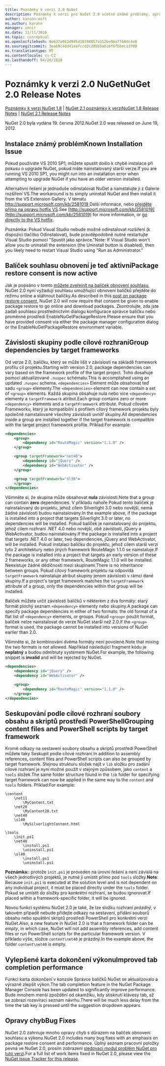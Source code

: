 ```yaml
---
title: Poznámky k verzi 2.0 NuGet
description: Poznámky k verzi pro NuGet 2.0 včetně známé problémy, opravy chyb, přidaných funkcí a chcete.
author: karann-msft
ms.author: karann
manager: unnir
ms.date: 11/11/2016
ms.topic: conceptual
ms.openlocfilehash: 0e637a953d9d5d10394857a352be96a7f68dc4e8
ms.sourcegitcommit: 3eab9c4dd41ea7ccd2c28bb5ab16f6fbbec13708
ms.translationtype: MT
ms.contentlocale: cs-CZ
ms.lasthandoff: 04/26/2018
---
```

# <a name="nuget-20-release-notes"></a><span data-ttu-id="379ac-103">Poznámky k verzi 2.0 NuGet</span><span class="sxs-lookup"><span data-stu-id="379ac-103">NuGet 2.0 Release Notes</span></span>

<span data-ttu-id="379ac-104">[Poznámky k verzi NuGet 1.8](../release-notes/nuget-1.8.md) | [NuGet 2.1 poznámky k verzi](../release-notes/nuget-2.1.md)</span><span class="sxs-lookup"><span data-stu-id="379ac-104">[NuGet 1.8 Release Notes](../release-notes/nuget-1.8.md) | [NuGet 2.1 Release Notes](../release-notes/nuget-2.1.md)</span></span>

<span data-ttu-id="379ac-105">NuGet 2.0 byla vydána 19. června 2012.</span><span class="sxs-lookup"><span data-stu-id="379ac-105">NuGet 2.0 was released on June 19, 2012.</span></span>

## <a name="known-installation-issue"></a><span data-ttu-id="379ac-106">Instalace známý problém</span><span class="sxs-lookup"><span data-stu-id="379ac-106">Known Installation Issue</span></span>
<span data-ttu-id="379ac-107">Pokud používáte VS 2010 SP1, můžete spustit došlo k chybě instalace při pokusu o upgrade NuGet, pokud máte nainstalovaný starší verze.</span><span class="sxs-lookup"><span data-stu-id="379ac-107">If you are running VS 2010 SP1, you might run into an installation error when attempting to upgrade NuGet if you have an older version installed.</span></span>

<span data-ttu-id="379ac-108">Alternativní řešení je jednoduše odinstalovat NuGet a nainstalujte ji z Galerie rozšíření VS.</span><span class="sxs-lookup"><span data-stu-id="379ac-108">The workaround is to simply uninstall NuGet and then install it from the VS Extension Gallery.</span></span>  <span data-ttu-id="379ac-109">V tématu [ http://support.microsoft.com/kb/2581019 ](http://support.microsoft.com/kb/2581019) Další informace, nebo [přejděte přímo na opravu hotfix VS](http://bit.ly/vsixcertfix).</span><span class="sxs-lookup"><span data-stu-id="379ac-109">See [http://support.microsoft.com/kb/2581019](http://support.microsoft.com/kb/2581019) for more information, or [go directly to the VS hotfix](http://bit.ly/vsixcertfix).</span></span>

<span data-ttu-id="379ac-110">Poznámka: Pokud Visual Studio nebude možné odinstalovat rozšíření (k dispozici tlačítko Odinstalovat), bude pravděpodobně nutné restartujte Visual Studio pomocí "Spustit jako správce."</span><span class="sxs-lookup"><span data-stu-id="379ac-110">Note: If Visual Studio won't allow you to uninstall the extension (the Uninstall button is disabled), then you likely need to restart Visual Studio using "Run as Administrator."</span></span>

## <a name="package-restore-consent-is-now-active"></a><span data-ttu-id="379ac-111">Balíček souhlasu obnovení je teď aktivní</span><span class="sxs-lookup"><span data-stu-id="379ac-111">Package restore consent is now active</span></span>

<span data-ttu-id="379ac-112">Jak je popsáno v tomto [můžete zveřejnit na balíček obnovení souhlasu](http://blog.nuget.org/20120518/package-restore-and-consent.html), NuGet 2.0 nyní vyžadují souhlasu umožňující obnovení balíčků přejděte do režimu online a stáhnout balíčky.</span><span class="sxs-lookup"><span data-stu-id="379ac-112">As described in this [post on package restore consent](http://blog.nuget.org/20120518/package-restore-and-consent.html), NuGet 2.0 will now require that consent be given to enable package restore to go online and download packages.</span></span> <span data-ttu-id="379ac-113">Zkontrolujte, zda jste zadali souhlasu prostřednictvím dialogu konfigurace správce balíčku nebo proměnné prostředí EnableNuGetPackageRestore.</span><span class="sxs-lookup"><span data-stu-id="379ac-113">Please ensure that you have provided consent via either the package manager configuration dialog or the EnableNuGetPackageRestore environment variable.</span></span>

## <a name="group-dependencies-by-target-frameworks"></a><span data-ttu-id="379ac-114">Závislosti skupiny podle cílové rozhraní</span><span class="sxs-lookup"><span data-stu-id="379ac-114">Group dependencies by target frameworks</span></span>

<span data-ttu-id="379ac-115">Od verze 2.0, balíčku, který se může lišit v závislosti na základě framework profilu cíl projektu.</span><span class="sxs-lookup"><span data-stu-id="379ac-115">Starting with version 2.0, package dependencies can vary based on the framework profile of the target project.</span></span> <span data-ttu-id="379ac-116">Toho dosahuje pomocí aktualizované `.nuspec` schématu.</span><span class="sxs-lookup"><span data-stu-id="379ac-116">This is accomplished using an updated `.nuspec` schema.</span></span> <span data-ttu-id="379ac-117">`<dependencies>` Element může obsahovat teď sadu `<group>` elementy.</span><span class="sxs-lookup"><span data-stu-id="379ac-117">The `<dependencies>` element can now contain a set of `<group>` elements.</span></span> <span data-ttu-id="379ac-118">Každá skupina obsahuje nula nebo více `<dependency>` elementy a `targetFramework` atribut.</span><span class="sxs-lookup"><span data-stu-id="379ac-118">Each group contains zero or more `<dependency>` elements and a `targetFramework` attribute.</span></span> <span data-ttu-id="379ac-119">Pokud cílovém Frameworku, který je kompatibilní s profilem cílový framework projektu byly společně nainstalované všechny závislosti uvnitř skupiny.</span><span class="sxs-lookup"><span data-stu-id="379ac-119">All dependencies inside a group are installed together if the target framework is compatible with the target project framework profile.</span></span> <span data-ttu-id="379ac-120">Příklad:</span><span class="sxs-lookup"><span data-stu-id="379ac-120">For example:</span></span>

```xml
<dependencies>
    <group>
        <dependency id="RouteMagic" version="1.1.0" />
    </group>

    <group targetFramework="net40">
        <dependency id="jQuery" />
        <dependency id="WebActivator" />
    </group>

    <group targetFramework="sl30">
    </group>
</dependencies>
```

<span data-ttu-id="379ac-121">Všimněte si, že skupina může obsahovat **nula** závislosti.</span><span class="sxs-lookup"><span data-stu-id="379ac-121">Note that a group can contain **zero** dependencies.</span></span> <span data-ttu-id="379ac-122">V příkladu nahoře Pokud tento balíček je nainstalovaný do projektu, jehož cílem Silverlight 3.0 nebo novější, nemá žádné závislosti budou nainstalovány.</span><span class="sxs-lookup"><span data-stu-id="379ac-122">In the example above, if the package is installed into a project that targets Silverlight 3.0 or later, no dependencies will be installed.</span></span> <span data-ttu-id="379ac-123">Pokud balíček je nainstalovaný do projektu, jehož cílem rozhraní .NET 4.0 nebo novější, obě závislosti, jQuery a WebActivator, budou nainstalovány.</span><span class="sxs-lookup"><span data-stu-id="379ac-123">If the package is installed into a project that targets .NET 4.0 or later, two dependencies, jQuery and WebActivator, will be installed.</span></span>  <span data-ttu-id="379ac-124">Pokud instalaci balíčku do projektu, jehož cílem starší verzí tyto 2 architektury nebo jiných framework RouteMagic 1.1.0 se nainstaluje.</span><span class="sxs-lookup"><span data-stu-id="379ac-124">If the package is installed into a project that targets an early version of these 2 frameworks, or any other framework, RouteMagic 1.1.0 will be installed.</span></span> <span data-ttu-id="379ac-125">Neexistuje žádné dědičnosti mezi skupinami.</span><span class="sxs-lookup"><span data-stu-id="379ac-125">There is no inheritance between groups.</span></span> <span data-ttu-id="379ac-126">Pokud cílový framework projektu na odpovídá `targetFramework` nainstaluje atribut skupiny jenom závislosti v rámci dané skupiny.</span><span class="sxs-lookup"><span data-stu-id="379ac-126">If a project's target framework matches the `targetFramework` attribute of a group, only the dependencies within that group will be installed.</span></span>

<span data-ttu-id="379ac-127">Balíček můžete určit závislosti balíčků v některém z dva formáty: starý formát plochý seznam `<dependency>` elementy nebo skupiny.</span><span class="sxs-lookup"><span data-stu-id="379ac-127">A package can specify package dependencies in either of two formats: the old format of a flat list of `<dependency>` elements, or groups.</span></span> <span data-ttu-id="379ac-128">Pokud `<group>` použít formát, balíček nelze nainstalovat do verze NuGet starší než 2.0.</span><span class="sxs-lookup"><span data-stu-id="379ac-128">If the `<group>` format is used, the package cannot be installed into versions of NuGet earlier than 2.0.</span></span>

<span data-ttu-id="379ac-129">Všimněte si, že kombinování dvěma formáty není povolené.</span><span class="sxs-lookup"><span data-stu-id="379ac-129">Note that mixing the two formats is not allowed.</span></span> <span data-ttu-id="379ac-130">Například následující fragment kódu je **neplatný** a budou odmítnuty systémem NuGet.</span><span class="sxs-lookup"><span data-stu-id="379ac-130">For example, the following snippet is **invalid** and will be rejected by NuGet.</span></span>

```xml
<dependencies>
    <dependency id="jQuery" />
    <dependency id="WebActivator" />

    <group>
        <dependency id="RouteMagic" version="1.1.0" />
    </group>
</dependencies>
```

## <a name="grouping-content-files-and-powershell-scripts-by-target-framework"></a><span data-ttu-id="379ac-131">Seskupování podle cílové rozhraní soubory obsahu a skriptů prostředí PowerShell</span><span class="sxs-lookup"><span data-stu-id="379ac-131">Grouping content files and PowerShell scripts by target framework</span></span>

<span data-ttu-id="379ac-132">Kromě odkazy na sestavení soubory obsahu a skriptů prostředí PowerShell můžete taky Seskupit podle cílové rozhraní.</span><span class="sxs-lookup"><span data-stu-id="379ac-132">In addition to assembly references, content files and PowerShell scripts can also be grouped by target framework.</span></span> <span data-ttu-id="379ac-133">Stejnou strukturu složek najít v `lib` složku pro zadání cílové rozhraní je nyní možné použít v stejným způsobem, jako `content` a `tools` složek.</span><span class="sxs-lookup"><span data-stu-id="379ac-133">The same folder structure found in the `lib` folder for specifying target framework can  now be applied in the same way to the `content` and `tools` folders.</span></span> <span data-ttu-id="379ac-134">Příklad:</span><span class="sxs-lookup"><span data-stu-id="379ac-134">For example:</span></span>

    \content
        \net11
            \MyContent.txt
        \net20
            \MyContent20.txt
        \net40
        \sl40
            \MySilverlightContent.html

    \tools
        \init.ps1
        \net40
            \install.ps1
            \uninstall.ps1
        \sl40
            \install.ps1
            \uninstall.ps1

<span data-ttu-id="379ac-135">**Poznámka:**: protože `init.ps1` je proveden na úrovni řešení a není závislá na všech jednotlivých projektů, je nutné ji umístit přímo pod `tools` složky.</span><span class="sxs-lookup"><span data-stu-id="379ac-135">**Note**: Because `init.ps1` is executed at the solution level and is not dependent on any individual project, it must be placed directly under the `tools` folder.</span></span> <span data-ttu-id="379ac-136">Pokud se umístit do složky pro konkrétní rozhraní, se budou ignorovat.</span><span class="sxs-lookup"><span data-stu-id="379ac-136">If placed within a framework-specific folder, it will be ignored.</span></span>

<span data-ttu-id="379ac-137">Novou funkcí systému NuGet 2.0 je také, že lze složku rozhraní *prázdný*, v takovém případě nebude přidejte odkazy na sestavení, přidání souborů obsahu nebo spuštění skriptů prostředí PowerShell pro konkrétní verzi NuGet.</span><span class="sxs-lookup"><span data-stu-id="379ac-137">Also, a new feature in NuGet 2.0 is that a framework folder can be *empty*, in which case, NuGet will not add assembly references, add content files or run  PowerShell scripts for the particular framework version.</span></span> <span data-ttu-id="379ac-138">V příkladu výše, složce `content\net40` je prázdný.</span><span class="sxs-lookup"><span data-stu-id="379ac-138">In the example above, the folder `content\net40` is empty.</span></span>

## <a name="improved-tab-completion-performance"></a><span data-ttu-id="379ac-139">Vylepšené karta dokončení výkonu</span><span class="sxs-lookup"><span data-stu-id="379ac-139">Improved tab completion performance</span></span>
<span data-ttu-id="379ac-140">Funkci karta dokončení v konzole Správce balíčků NuGet se aktualizovalo a výrazně zlepšit výkon.</span><span class="sxs-lookup"><span data-stu-id="379ac-140">The tab completion feature in the NuGet Package Manager Console has been updated to significantly improve performance.</span></span> <span data-ttu-id="379ac-141">Bude mnohem menší zpoždění od okamžiku, kdy stisknutí klávesy tab, až se zobrazí rozevírací seznam návrhu.</span><span class="sxs-lookup"><span data-stu-id="379ac-141">There will be much less delay from the time the tab key is pressed until the suggestion dropdown appears.</span></span>

## <a name="bug-fixes"></a><span data-ttu-id="379ac-142">Opravy chyb</span><span class="sxs-lookup"><span data-stu-id="379ac-142">Bug Fixes</span></span>
<span data-ttu-id="379ac-143">NuGet 2.0 zahrnuje mnoho opravy chyb s důrazem na balíček obnovení souhlasu a výkonu.</span><span class="sxs-lookup"><span data-stu-id="379ac-143">NuGet 2.0 includes many bug fixes with an emphasis on package restore consent and performance.</span></span>
<span data-ttu-id="379ac-144">Úplný seznam pracovní položky pevná ve NuGet 2.0, prosím zobrazení [sledovací modul problém NuGet pro tuto verzi](http://nuget.codeplex.com/workitem/list/advanced?keyword=&status=Closed&type=All&priority=All&release=NuGet%202.0&assignedTo=All&component=All&sortField=Votes&sortDirection=Descending&page=0).</span><span class="sxs-lookup"><span data-stu-id="379ac-144">For a full list of work items fixed in NuGet 2.0, please view the [NuGet Issue Tracker for this release](http://nuget.codeplex.com/workitem/list/advanced?keyword=&status=Closed&type=All&priority=All&release=NuGet%202.0&assignedTo=All&component=All&sortField=Votes&sortDirection=Descending&page=0).</span></span>
